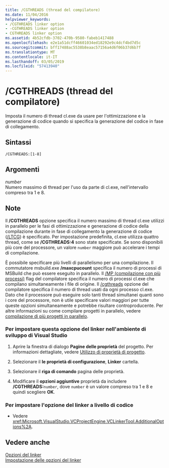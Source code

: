 ```yaml
---
title: /CGTHREADS (thread del compilatore)
ms.date: 11/04/2016
helpviewer_keywords:
- /CGTHREADS linker option
- -CGTHREADS linker option
- CGTHREADS linker option
ms.assetid: 4b52cfdb-3702-470b-9580-fabeb1417488
ms.openlocfilehash: e2e1a51dcff46601034ed18292e9c4dcf4bd7d5c
ms.sourcegitcommit: bff17488ac5538b8eaac57156a4d6f06b37d6b7f
ms.translationtype: MT
ms.contentlocale: it-IT
ms.lasthandoff: 03/05/2019
ms.locfileid: "57413940"
---
```

# <a name="cgthreads-compiler-threads"></a>/CGTHREADS (thread del compilatore)

Imposta il numero di thread cl.exe da usare per l'ottimizzazione e la generazione di codice quando si specifica la generazione del codice in fase di collegamento.

## <a name="syntax"></a>Sintassi

```
/CGTHREADS:[1-8]
```

## <a name="arguments"></a>Argomenti

*number*<br/>
Numero massimo di thread per l'uso da parte di cl.exe, nell'intervallo compreso tra 1 e 8.

## <a name="remarks"></a>Note

Il **/CGTHREADS** opzione specifica il numero massimo di thread cl.exe utilizzi in parallelo per le fasi di ottimizzazione e generazione di codice della compilazione durante in fase di collegamento la generazione di codice ([/LTCG](../../build/reference/ltcg-link-time-code-generation.md)) è specificato. Per impostazione predefinita, cl.exe utilizza quattro thread, come se **/CGTHREADS:4** sono state specificate. Se sono disponibili più core del processore, un valore `number` maggiore può accelerare i tempi di compilazione.

È possibile specificare più livelli di parallelismo per una compilazione. Il commutatore msbuild.exe **/maxcpucount** specifica il numero di processi di MSBuild che può essere eseguito in parallelo. Il [/MP (compilazione con più processi)](../../build/reference/mp-build-with-multiple-processes.md) flag del compilatore specifica il numero di processi cl.exe che compilano simultaneamente i file di origine. Il [/cgthreads](../../build/reference/cgthreads-code-generation-threads.md) opzione del compilatore specifica il numero di thread usati da ogni processo cl.exe. Dato che il processore può eseguire solo tanti thread simultanei quanti sono i core del processore, non è utile specificare valori maggiori per tutte queste opzioni simultaneamente e potrebbe risultare controproducente. Per altre informazioni su come compilare progetti in parallelo, vedere [compilazione di più progetti in parallelo](/visualstudio/msbuild/building-multiple-projects-in-parallel-with-msbuild).

### <a name="to-set-this-linker-option-in-the-visual-studio-development-environment"></a>Per impostare questa opzione del linker nell'ambiente di sviluppo di Visual Studio

1. Aprire la finestra di dialogo **Pagine delle proprietà** del progetto. Per informazioni dettagliate, vedere [Utilizzo di proprietà di progetto](../../ide/working-with-project-properties.md).

1. Selezionare il **le proprietà di configurazione**, **Linker** cartella.

1. Selezionare il **riga di comando** pagina delle proprietà.

1. Modificare il **opzioni aggiuntive** proprietà da includere **/CGTHREADS:**`number`, dove `number` è un valore compreso tra 1 e 8 e quindi scegliere **OK**.

### <a name="to-set-this-linker-option-programmatically"></a>Per impostare l'opzione del linker a livello di codice

- Vedere <xref:Microsoft.VisualStudio.VCProjectEngine.VCLinkerTool.AdditionalOptions%2A>.

## <a name="see-also"></a>Vedere anche

[Opzioni del linker](../../build/reference/linker-options.md)<br/>
[Impostazione delle opzioni del linker](../../build/reference/setting-linker-options.md)
